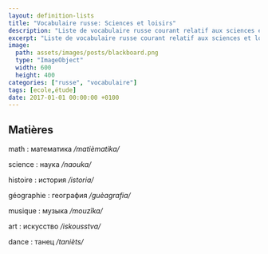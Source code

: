 ```yaml
---
layout: definition-lists
title: "Vocabulaire russe: Sciences et loisirs"
description: "Liste de vocabulaire russe courant relatif aux sciences et loisirs."
excerpt: "Liste de vocabulaire russe courant relatif aux sciences et loisirs."
image:
  path: assets/images/posts/blackboard.png
  type: "ImageObject"
  width: 600
  height: 400
categories: ["russe", "vocabulaire"]
tags: [ecole,étude]
date: 2017-01-01 00:00:00 +0100
---
```


## Matières

math
: математика
*/matièmatika/*

science
: наука
*/naouka/*

histoire
: история
*/istoria/*

géographie
: география
*/guèagrafia/*

musique
: музыка
*/mouzîka/*

art
: искусство
*/iskousstva/*

dance
: танец
*/tanièts/*
